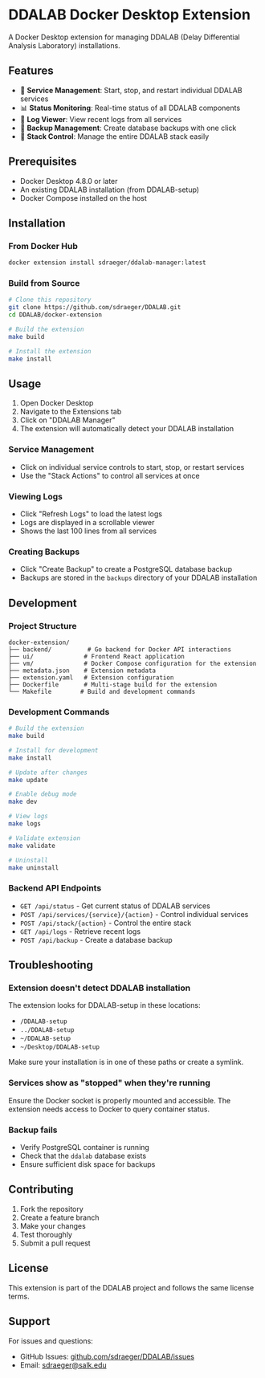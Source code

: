 # DDALAB Docker Desktop Extension

A Docker Desktop extension for managing DDALAB (Delay Differential Analysis Laboratory) installations.

## Features

- 🚀 **Service Management**: Start, stop, and restart individual DDALAB services
- 📊 **Status Monitoring**: Real-time status of all DDALAB components
- 📝 **Log Viewer**: View recent logs from all services
- 💾 **Backup Management**: Create database backups with one click
- 🎯 **Stack Control**: Manage the entire DDALAB stack easily

## Prerequisites

- Docker Desktop 4.8.0 or later
- An existing DDALAB installation (from DDALAB-setup)
- Docker Compose installed on the host

## Installation

### From Docker Hub

```bash
docker extension install sdraeger/ddalab-manager:latest
```

### Build from Source

```bash
# Clone this repository
git clone https://github.com/sdraeger/DDALAB.git
cd DDALAB/docker-extension

# Build the extension
make build

# Install the extension
make install
```

## Usage

1. Open Docker Desktop
2. Navigate to the Extensions tab
3. Click on "DDALAB Manager"
4. The extension will automatically detect your DDALAB installation

### Service Management

- Click on individual service controls to start, stop, or restart services
- Use the "Stack Actions" to control all services at once

### Viewing Logs

- Click "Refresh Logs" to load the latest logs
- Logs are displayed in a scrollable viewer
- Shows the last 100 lines from all services

### Creating Backups

- Click "Create Backup" to create a PostgreSQL database backup
- Backups are stored in the `backups` directory of your DDALAB installation

## Development

### Project Structure

```
docker-extension/
├── backend/          # Go backend for Docker API interactions
├── ui/              # Frontend React application
├── vm/              # Docker Compose configuration for the extension
├── metadata.json    # Extension metadata
├── extension.yaml   # Extension configuration
├── Dockerfile       # Multi-stage build for the extension
└── Makefile        # Build and development commands
```

### Development Commands

```bash
# Build the extension
make build

# Install for development
make install

# Update after changes
make update

# Enable debug mode
make dev

# View logs
make logs

# Validate extension
make validate

# Uninstall
make uninstall
```

### Backend API Endpoints

- `GET /api/status` - Get current status of DDALAB services
- `POST /api/services/{service}/{action}` - Control individual services
- `POST /api/stack/{action}` - Control the entire stack
- `GET /api/logs` - Retrieve recent logs
- `POST /api/backup` - Create a database backup

## Troubleshooting

### Extension doesn't detect DDALAB installation

The extension looks for DDALAB-setup in these locations:
- `/DDALAB-setup`
- `../DDALAB-setup`
- `~/DDALAB-setup`
- `~/Desktop/DDALAB-setup`

Make sure your installation is in one of these paths or create a symlink.

### Services show as "stopped" when they're running

Ensure the Docker socket is properly mounted and accessible. The extension needs access to Docker to query container status.

### Backup fails

- Verify PostgreSQL container is running
- Check that the `ddalab` database exists
- Ensure sufficient disk space for backups

## Contributing

1. Fork the repository
2. Create a feature branch
3. Make your changes
4. Test thoroughly
5. Submit a pull request

## License

This extension is part of the DDALAB project and follows the same license terms.

## Support

For issues and questions:
- GitHub Issues: [github.com/sdraeger/DDALAB/issues](https://github.com/sdraeger/DDALAB/issues)
- Email: sdraeger@salk.edu